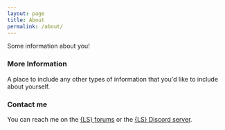 ```yaml
---
layout: page
title: About
permalink: /about/
---
```


Some information about you!

### More Information

A place to include any other types of information that you'd like to include about yourself.

### Contact me

You can reach me on the [{LS} forums](https://longshots.boards.net/) or the [{LS} Discord server](https://discord.gg/rFRrZ8V).
<!--stackedit_data:
eyJoaXN0b3J5IjpbLTE1NDQ1OTE2ODBdfQ==
-->